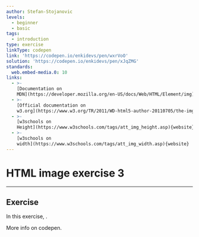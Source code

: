 ```yaml
---
author: Stefan-Stojanovic
levels:
  - beginner
  - basic
tags:
  - introduction
type: exercise
linkType: codepen
link: 'https://codepen.io/enkidevs/pen/wxrVoO'
solution: 'https://codepen.io/enkidevs/pen/xJqZMG'
standards:
  web.embed-media.0: 10
links:
  - >-
    [Documentation on
    MDN](https://developer.mozilla.org/en-US/docs/Web/HTML/Element/img){documentation}
  - >-
    [Official documentation on
    w3.org](https://www.w3.org/TR/2011/WD-html5-author-20110705/the-img-element.html#dom-img-alt){documentation}
  - >-
    [w3schools on
    Height](https://www.w3schools.com/tags/att_img_height.asp){website}
  - >-
    [w3schools on
    width](https://www.w3schools.com/tags/att_img_width.asp){website}
---
```


# HTML image exercise 3


---

## Exercise

In this exercise, .

More info on codepen.
